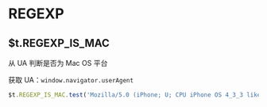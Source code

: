 # REGEXP

## $t.REGEXP_IS_MAC

从 UA 判断是否为 Mac OS 平台

获取 UA：`window.navigator.userAgent`

```javascript
$t.REGEXP_IS_MAC.test('Mozilla/5.0 (iPhone; U; CPU iPhone OS 4_3_3 like Mac OS X; en-us) AppleWebKit/533.17.9 (KHTML, like Gecko) Version/5.0.2 Mobile/8J2 Safari/6533.18.5 safari iOS 4.33 – iPod Touch') // false
```
